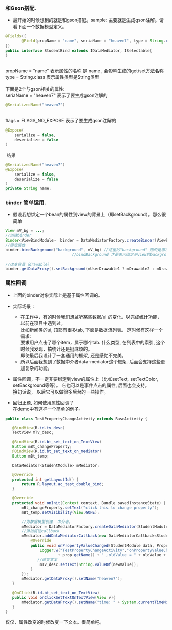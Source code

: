 
### 和Gson搭配.
 * 最开始的时候想到的就是和gson搭配。sample:
 主要就是生成gson注解。请看下面一个数据模型定义。
 ```java
 @Fields({
        @Field(propName = "name", seriaName = "heaven7", type = String.class, flags = FLAGS_NO_EXPOSE),       
})
public interface StudentBind extends IDataMediator, ISelectable{
}
    
 ```
 propName = "name"  表示属性的名称 是 name , 会影响生成的get/set方法名称
 <br>type = String.class   表示属性类型是String类型  
  <br> 下面是2个与gson相关的属性:
  <br>seriaName = "heaven7"  表示了要生成gson注解的 
  ```java
  @SerializedName("heaven7")
  ```
  <br>flags = FLAGS_NO_EXPOSE 表示了要生成gson注解的
  ```java
  @Expose(
      serialize = false,
      deserialize = false
  )
  ```
  结果
  ```java
  @SerializedName("heaven7")
  @Expose(
      serialize = false,
      deserialize = false
  )
  private String name;
  ```

### binder 简单运用.

 * 假设我想绑定一个bean的属性到view的背景上（即setBackground）。那么很简单
 ```java
 View mV_bg = ...;
 //创建binder
 Binder<ViewBindModule>  binder = DataMediatorFactory.createBinder(ViewBindModule.class);
 //绑定属性
 binder.bindBackground("background", mV_bg) //这里的"background" 指的是绑定到数据实体对象上的属性。不是view的属性
                              //bindBackground 才是表示绑定到view的background上. 而且是drawable类型
                              
 //改变背景（drawable）
 binder.getDataProxy().setBackground(mUserDrawable1 ? mDrawable2 : mDrawable1);                              
 
 ```

### 属性回调
 * 上面的binder对象实际上是基于属性回调的。

 * 实际场景： 
   * 在工作中，有的时候我们想监听某些数据/ui 的变化。以完成统计功能， 以前在项目中遇到过。<br>
   比如新闻类的ui, 顶部有很多tab, 下面是数据流列表。 这时候有这样一个需求: <br>
   要求用户点击了哪个item，属于哪个tab. 什么类型, 在列表中的索引, 这个时候我发现，搞统计还是挺麻烦的。<br>
   即使最后我设计了一套通用的框架, 还是感觉不完美。 
   * 所以后面我想到了数据中介者data-mediator这个框架. 后面会支持这些更加复杂的功能。
 * 属性回调，不一定非要绑定到view的属性上（比如setText, setTextColor, setBackground等等）。 它也可以是事件点击的属性, 后面也会支持。 
  <br>换句话说， 以后它可以做很多后台的一些操作。
  
 * 回归正题, 如何使用属性回调？
 <br>在demo中有这样一个简单的例子。
 ```java
 public class TestPropertyChangeActivity extends BaseActivity {

    @BindView(R.id.tv_desc)
    TextView mTv_desc;

    @BindView(R.id.bt_set_text_on_TextView)
    Button mBt_changeProperty;
    @BindView(R.id.bt_set_text_on_mediator)
    Button mBt_temp;

    DataMediator<StudentModule> mMediator;

    @Override
    protected int getLayoutId() {
        return R.layout.ac_test_double_bind;
    }

    @Override
    protected void onInit(Context context, Bundle savedInstanceState) {
        mBt_changeProperty.setText("click this to change property");
        mBt_temp.setVisibility(View.GONE);

        //为数据模型创建  中介者。
        mMediator = DataMediatorFactory.createDataMediator(StudentModule.class);
        //添加属性callback
        mMediator.addDataMediatorCallback(new DataMediatorCallback<StudentModule>() {
            @Override
            public void onPropertyValueChanged(StudentModule data, Property prop, Object oldValue, Object newValue) {
                Logger.w("TestPropertyChangeActivity","onPropertyValueChanged","prop = "
                        + prop.getName() + " ,oldValue = " + oldValue + " ,newValue = " + newValue);
               //改变文本         
                mTv_desc.setText(String.valueOf(newValue));
            }
        });
        mMediator.getDataProxy().setName("heaven7");
    }

    @OnClick(R.id.bt_set_text_on_TextView)
    public void onClickSetTextOnTextView(View v){
        mMediator.getDataProxy().setName("time: " + System.currentTimeMillis());
    }
}

 ```
 仅仅，属性改变的时候改变一下文本。很简单吧。  
 
 
 
 
 
